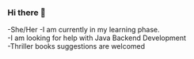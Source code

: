 ### Hi there 👋
-She/Her
-I am currently in my learning phase. <br>
-I am looking for help with Java Backend Development <br>
-Thriller books suggestions are welcomed  <br>
<!--
**Janhvibabani/Janhvibabani** is a ✨ _special_ ✨ repository because its `README.md` (this file) appears on your GitHub profile.

Here are some ideas to get you started:

- 🔭 I’m currently working on ...
- 🌱 I’m currently learning ...
- 👯 I’m looking to collaborate on ...
- 🤔 I’m looking for help with ...
- 💬 Ask me about ...
- 📫 How to reach me: ...
- 😄 Pronouns: ...
- ⚡ Fun fact: ...
-->

